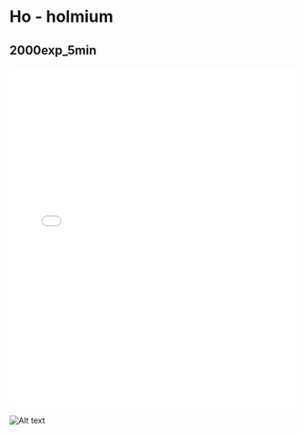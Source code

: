 # Ho - holmium

## 2000exp_5min

<iframe src="../Ho_2000exp_5min.html" width="100%" height="600px" frameborder="0"></iframe>

![Alt text](Ho_2000exp_5min.png)

